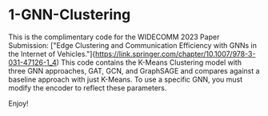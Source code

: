 # 1-GNN-Clustering

This is the complimentary code for the WIDECOMM 2023 Paper Submission: ["Edge Clustering and Communication Efficiency with GNNs in the Internet of Vehicles."]{https://link.springer.com/chapter/10.1007/978-3-031-47126-1_4)
This code contains the K-Means Clustering model with three GNN approaches, GAT, GCN, and GraphSAGE and compares against a baseline approach with just K-Means. To use a specific GNN, you must modify the encoder to reflect these parameters. 

Enjoy!
